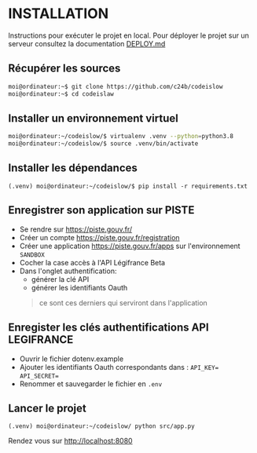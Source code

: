 # INSTALLATION


Instructions pour exécuter le projet en local. Pour déployer le projet sur un serveur consultez la documentation [DEPLOY.md](DEPLOY.md)

## Récupérer les sources
```bash
moi@ordinateur:~$ git clone https://github.com/c24b/codeislow
moi@ordinateur:~$ cd codeislaw
```

## Installer un environnement virtuel

```bash
moi@ordinateur:~/codeislow/$ virtualenv .venv --python=python3.8
moi@ordinateur:~/codeislow/$ source .venv/bin/activate
```

## Installer les dépendances

```
(.venv) moi@ordinateur:~/codeislow/$ pip install -r requirements.txt
```

## Enregistrer son application sur PISTE

- Se rendre sur https://piste.gouv.fr/
- Créer un compte https://piste.gouv.fr/registration
- Créer une application https://piste.gouv.fr/apps sur l'environnement `SANDBOX`
- Cocher la case accès à l'API Légifrance Beta
- Dans l'onglet authentification: 
  - générer la clé API
  - générer les identifiants Oauth 
  > ce sont ces derniers qui serviront dans l'application

## Enregister les clés authentifications API LEGIFRANCE 

- Ouvrir le fichier dotenv.example
- Ajouter les identifiants Oauth correspondants dans :
  `API_KEY=`
  `API_SECRET=`
- Renommer et sauvegarder le fichier en `.env`

## Lancer le projet

`(.venv) moi@ordinateur:~/codeislow/ python src/app.py`

Rendez vous sur [http://localhost:8080](http://localhost:8080)
